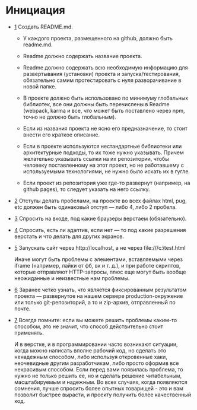 # Инициация

<a name="1"></a>

- [1](#1) Создать README.md.

  - У каждого проекта, размещенного на github, должно быть readme.md.

  - Readme должно содержать название проекта.

  - Readme должно содержать всю необходимую информацию для развертывания (установки) проекта и запуска/тестирования, обязательно самим протестировать с нуля разворачивание в новой папке.

  - В проекте должно быть использовано по минимуму глобальных библиотек, все они должны быть перечислены в Readme (webpack, karma и все, что может быть поставлено через npm, точно не должно быть глобальным).

  - Если из названия проекта не ясно его предназначение, то стоит внести его краткое описание.

  - Если в проекте используются нестандартные библиотеки или архитектурные подходы, то их тоже нужно указывать. Причем желательно указывать ссылки на их репозитории, чтобы человеку поставленному на этот проект, но не работавшему с используемыми технологиями, не нужно было искать их в гугле.

  - Если проект из репозитория уже где-то развернут (например, на github pages), то следует указать на него ссылку.

<a name="2"></a>

- [2](#2) Отступы делать пробелами, на проекте во всех файлах html, pug, etc должен быть одинаковый отступ — либо 4, либо 2 пробела.

<a name="3"></a>

- [3](#3) Спросить на входе, под какие браузеры верстаем (обязательно).

<a name="4"></a>

- [4](#4) Спросить, есть ли адаптив, если нет — то под какие разрешения верстать и что делать для других экранов.

<a name="5"></a>

- [5](#5) Запускать сайт через http://localhost, а не через file:///c:\test.html

  Иначе могут быть проблемы с элементами, вставляемыми через iframe (например, лайки от фб, вк и т. д.), и при работе скриптов, которые отправляют HTTP-запросы, плюс еще могут быть вообще неожиданные и неизвестные нам проблемы.

<a name="6"></a>

- [6](#6) Заранее четко узнать, что является фиксированным результатом проекта — развернутое на нашем сервере production-окружение или только git-репозиторий, а то и zip-архив, отправленный по почте.

<a name="7"></a>

- [7](#7) Всегда помните: если вы можете решить проблемы каким-то способом, это не значит, что способ действительно стоит применять.

  И в верстке, и в программировании часто возникают ситуации, когда можно написать вполне рабочий код, но сделать это ненадежным способом, либо используя откровенные хаки, неочевидные другим разработчикам, либо просто оформив все некрасивым способом. Если перед вами появилась проблема, то нужно не только решить ее, но и сделать решение читабельным, масштабируемым и надежным. Во всех случаях, когда появляются сомнения, лучше спросить более опытных товарищей - это и вам позволит быстрее вырасти, и проекту получить более качественный код.

